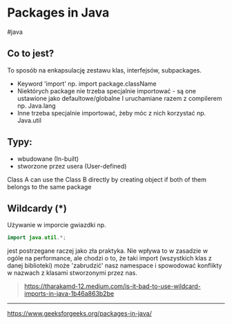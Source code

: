 # Packages in Java
#java 

## Co to jest?
To sposób na enkapsulację zestawu klas, interfejsów, subpackages. 
- Keyword 'import' np. import package.className 
- Niektórych package nie trzeba specjalnie importować - są one ustawione jako defaultowe/globalne I uruchamiane razem z compilerem np. Java.lang 
- Inne trzeba specjalnie importować, żeby móc z nich korzystać np. Java.util 

## Typy:
- wbudowane (In-built)
- stworzone przez usera (User-defined)

Class A can use the Class B directly by creating object if both of them belongs to the same package  

## Wildcardy (*)

Używanie w imporcie gwiazdki np.
```java
import java.util.*;
```
jest postrzegane raczej jako zła praktyka. Nie wpływa to w zasadzie w ogóle na performance, ale chodzi o to, że taki import (wszystkich klas z danej biblioteki) może 'zabrudzić' nasz namespace i spowodować konflikty w nazwach z klasami stworzonymi przez nas.
>https://tharakamd-12.medium.com/is-it-bad-to-use-wildcard-imports-in-java-1b46a863b2be

---
https://www.geeksforgeeks.org/packages-in-java/
